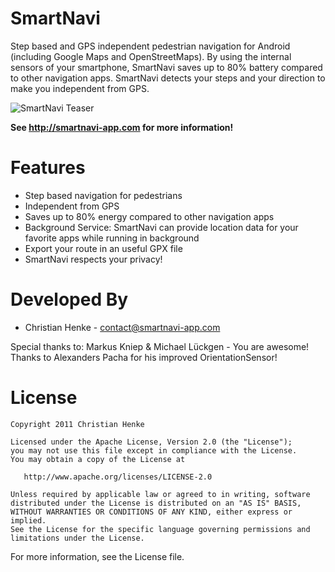 SmartNavi
=========

Step based and GPS independent pedestrian navigation for Android
(including Google Maps and OpenStreetMaps). By using the internal sensors of your smartphone, SmartNavi saves up to 80% battery compared to other navigation apps. SmartNavi detects your steps and your direction to make you independent from GPS. 

![SmartNavi Teaser][1]

**See http://smartnavi-app.com for more information!**

Features
==========
* Step based navigation for pedestrians
* Independent from GPS
* Saves up to 80% energy compared to other navigation apps
* Background Service: SmartNavi can provide location data for your favorite apps while running in background
* Export your route in an useful GPX file
* SmartNavi respects your privacy!


Developed By
============

* Christian Henke - <contact@smartnavi-app.com>

Special thanks to: Markus Kniep & Michael Lückgen - You are awesome!
Thanks to Alexanders Pacha for his improved OrientationSensor!

License
=======

    Copyright 2011 Christian Henke

    Licensed under the Apache License, Version 2.0 (the "License");
    you may not use this file except in compliance with the License.
    You may obtain a copy of the License at

       http://www.apache.org/licenses/LICENSE-2.0

    Unless required by applicable law or agreed to in writing, software
    distributed under the License is distributed on an "AS IS" BASIS,
    WITHOUT WARRANTIES OR CONDITIONS OF ANY KIND, either express or implied.
    See the License for the specific language governing permissions and
    limitations under the License.

For more information, see the License file.


 [1]: http://smartnavi-app.com/img/smartnavi-teaser.jpg
